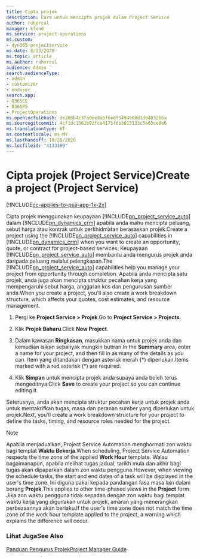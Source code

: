 ```yaml
---
title: Cipta projek
description: Cara untuk mencipta projek dalam Project Service
author: ruhercul
manager: kfend
ms.service: project-operations
ms.custom:
- dyn365-projectservice
ms.date: 8/13/2020
ms.topic: article
ms.author: ruhercul
audience: Admin
search.audienceType:
- admin
- customizer
- enduser
search.app:
- D365CE
- D365PS
- ProjectOperations
ms.openlocfilehash: de26bb4c3fa0ee8abf6edf5494968d1d0403266a
ms.sourcegitcommit: 4cf1dc1561b92fca4175f0b3813133c5e63ce8e6
ms.translationtype: HT
ms.contentlocale: ms-MY
ms.lasthandoff: 10/28/2020
ms.locfileid: "4133109"
---
```

# <a name="create-a-project-project-service"></a><span data-ttu-id="96bd0-103">Cipta projek (Project Service)</span><span class="sxs-lookup"><span data-stu-id="96bd0-103">Create a project (Project Service)</span></span>

[!INCLUDE[cc-applies-to-psa-app-1x-2x](../includes/cc-applies-to-psa-app-1x-2x.md)]

<span data-ttu-id="96bd0-104">Cipta projek menggunakan keupayaan [!INCLUDE[pn_project_service_auto](../includes/pn-project-service-auto.md)] dalam [!INCLUDE[pn_dynamics_crm](../includes/pn-dynamics-crm.md)] apabila anda mahu mencipta peluang, sebut harga atau kontrak untuk perkhidmatan berasaskan projek.</span><span class="sxs-lookup"><span data-stu-id="96bd0-104">Create a project using the [!INCLUDE[pn_project_service_auto](../includes/pn-project-service-auto.md)] capabilities in [!INCLUDE[pn_dynamics_crm](../includes/pn-dynamics-crm.md)] when you want to create an opportunity, quote, or contract for project-based services.</span></span> <span data-ttu-id="96bd0-105">Keupayaan [!INCLUDE[pn_project_service_auto](../includes/pn-project-service-auto.md)] membantu anda mengurus projek anda daripada peluang melalui pelengkapan.</span><span class="sxs-lookup"><span data-stu-id="96bd0-105">The [!INCLUDE[pn_project_service_auto](../includes/pn-project-service-auto.md)] capabilities help you manage your project from opportunity through completion.</span></span> <span data-ttu-id="96bd0-106">Apabila anda mencipta satu projek, anda juga akan mencipta struktur pecahan kerja yang mempengaruhi sebut harga, anggaran kos dan pengurusan sumber anda.</span><span class="sxs-lookup"><span data-stu-id="96bd0-106">When you create a project, you’ll also create a work breakdown structure, which affects your quotes, cost estimates, and resource management.</span></span>  
  
1.  <span data-ttu-id="96bd0-107">Pergi ke **Project Service > Projek**.</span><span class="sxs-lookup"><span data-stu-id="96bd0-107">Go to **Project Service > Projects**.</span></span>  
  
2.  <span data-ttu-id="96bd0-108">Klik **Projek Baharu**.</span><span class="sxs-lookup"><span data-stu-id="96bd0-108">Click **New Project**.</span></span>  
  
3.  <span data-ttu-id="96bd0-109">Dalam kawasan **Ringkasan**, masukkan nama untuk projek anda dan kemudian isikan sebanyak mungkin butiran.</span><span class="sxs-lookup"><span data-stu-id="96bd0-109">In the **Summary** area, enter a name for your project, and then fill in as many of the details as you can.</span></span> <span data-ttu-id="96bd0-110">Item yang ditandakan dengan asterisk merah (\*) diperlukan.</span><span class="sxs-lookup"><span data-stu-id="96bd0-110">Items marked with a red asterisk (\*) are required.</span></span>  
  
4.  <span data-ttu-id="96bd0-111">Klik **Simpan** untuk mencipta projek anda supaya anda boleh terus mengeditnya.</span><span class="sxs-lookup"><span data-stu-id="96bd0-111">Click **Save** to create your project so you can continue editing it.</span></span>  
  
<span data-ttu-id="96bd0-112">Seterusnya, anda akan mencipta struktur pecahan kerja untuk projek anda untuk mentakrifkan tugas, masa dan peranan sumber yang diperlukan untuk projek.</span><span class="sxs-lookup"><span data-stu-id="96bd0-112">Next, you’ll create a work breakdown structure for your project to define the tasks, timing, and resource roles needed for the project.</span></span>  

> [!NOTE]
> <span data-ttu-id="96bd0-113">Apabila menjadualkan, Project Service Automation menghormati zon waktu bagi templat **Waktu Bekerja**.</span><span class="sxs-lookup"><span data-stu-id="96bd0-113">When scheduling, Project Service Automation respects the time zone of the applied **Work Hour** template.</span></span> <span data-ttu-id="96bd0-114">Walau bagaimanapun, apabila melihat tugas jadual, tarikh mula dan akhir bagi tugas akan dipaparkan dalam zon waktu pengguna.</span><span class="sxs-lookup"><span data-stu-id="96bd0-114">However, when viewing the schedule tasks, the start and end dates of a task will be displayed in the user's time zone.</span></span> <span data-ttu-id="96bd0-115">Ini diguna pakai kepada pandangan fasa masa lain dalam borang **Projek**.</span><span class="sxs-lookup"><span data-stu-id="96bd0-115">This applies to other time-phased views in the **Project** form.</span></span> <span data-ttu-id="96bd0-116">Jika zon waktu pengguna tidak sepadan dengan zon waktu bagi templat waktu kerja yang digunakan untuk projek, amaran yang menerangkan perbezaannya akan berlaku.</span><span class="sxs-lookup"><span data-stu-id="96bd0-116">If the user's time zone does not match the time zone of the work hour template applied to the project, a warning which explains the difference will occur.</span></span> 
  
### <a name="see-also"></a><span data-ttu-id="96bd0-117">Lihat Juga</span><span class="sxs-lookup"><span data-stu-id="96bd0-117">See Also</span></span>  
 [<span data-ttu-id="96bd0-118">Panduan Pengurus Projek</span><span class="sxs-lookup"><span data-stu-id="96bd0-118">Project Manager Guide</span></span>](../psa/project-manager-guide.md)
